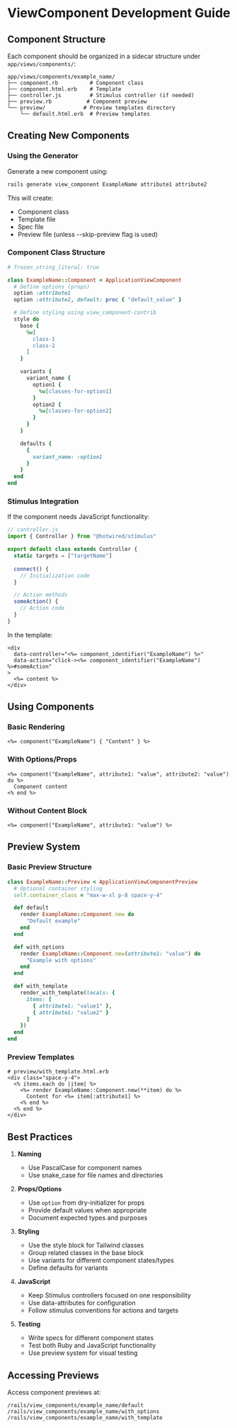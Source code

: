 # ViewComponent Development Guide

## Component Structure
Each component should be organized in a sidecar structure under `app/views/components/`:

```
app/views/components/example_name/
├── component.rb          # Component class
├── component.html.erb    # Template
├── controller.js         # Stimulus controller (if needed)
├── preview.rb           # Component preview
└── preview/            # Preview templates directory
    └── default.html.erb  # Preview templates
```

## Creating New Components

### Using the Generator
Generate a new component using:
```bash
rails generate view_component ExampleName attribute1 attribute2
```

This will create:
- Component class
- Template file
- Spec file
- Preview file (unless --skip-preview flag is used)

### Component Class Structure
```ruby
# frozen_string_literal: true

class ExampleName::Component < ApplicationViewComponent
  # Define options (props)
  option :attribute1
  option :attribute2, default: proc { "default_value" }

  # Define styling using view_component-contrib
  style do
    base {
      %w[
        class-1
        class-2
      ]
    }

    variants {
      variant_name {
        option1 {
          %w[classes-for-option1]
        }
        option2 {
          %w[classes-for-option2]
        }
      }
    }

    defaults {
      {
        variant_name: :option1
      }
    }
  end
end
```

### Stimulus Integration
If the component needs JavaScript functionality:

```javascript
// controller.js
import { Controller } from "@hotwired/stimulus"

export default class extends Controller {
  static targets = ["targetName"]
  
  connect() {
    // Initialization code
  }

  // Action methods
  someAction() {
    // Action code
  }
}
```

In the template:
```erb
<div 
  data-controller="<%= component_identifier("ExampleName") %>"
  data-action="click-><%= component_identifier("ExampleName") %>#someAction"
>
  <%= content %>
</div>
```

## Using Components

### Basic Rendering
```erb
<%= component("ExampleName") { "Content" } %>
```

### With Options/Props
```erb
<%= component("ExampleName", attribute1: "value", attribute2: "value") do %>
  Component content
<% end %>
```

### Without Content Block
```erb
<%= component("ExampleName", attribute1: "value") %>
```

## Preview System

### Basic Preview Structure
```ruby
class ExampleName::Preview < ApplicationViewComponentPreview
  # Optional container styling
  self.container_class = "max-w-xl p-8 space-y-4"

  def default
    render ExampleName::Component.new do
      "Default example"
    end
  end

  def with_options
    render ExampleName::Component.new(attribute1: "value") do
      "Example with options"
    end
  end

  def with_template
    render_with_template(locals: {
      items: [
        { attribute1: "value1" },
        { attribute1: "value2" }
      ]
    })
  end
end
```

### Preview Templates
```erb
# preview/with_template.html.erb
<div class="space-y-4">
  <% items.each do |item| %>
    <%= render ExampleName::Component.new(**item) do %>
      Content for <%= item[:attribute1] %>
    <% end %>
  <% end %>
</div>
```

## Best Practices

1. **Naming**
   - Use PascalCase for component names
   - Use snake_case for file names and directories

2. **Props/Options**
   - Use `option` from dry-initializer for props
   - Provide default values when appropriate
   - Document expected types and purposes

3. **Styling**
   - Use the style block for Tailwind classes
   - Group related classes in the base block
   - Use variants for different component states/types
   - Define defaults for variants

4. **JavaScript**
   - Keep Stimulus controllers focused on one responsibility
   - Use data-attributes for configuration
   - Follow stimulus conventions for actions and targets

5. **Testing**
   - Write specs for different component states
   - Test both Ruby and JavaScript functionality
   - Use preview system for visual testing

## Accessing Previews
Access component previews at:
```
/rails/view_components/example_name/default
/rails/view_components/example_name/with_options
/rails/view_components/example_name/with_template
```

